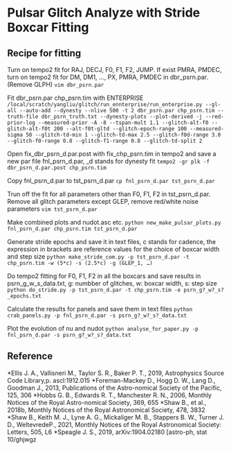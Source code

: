 # Pulsar Glitch Analyze with Stride Boxcar Fitting

## Recipe for fitting

Turn on tempo2 fit for RAJ, DECJ, F0, F1, F2, JUMP. If exist PMRA, PMDEC, turn on tempo2 fit for DM, DM1, …, PX, PMRA, PMDEC in dbr_psrn.par. (Remove GLPH)
```vim dbr_psrn.par```

Fit dbr_psrn.par chp_psrn.tim with ENTERPRISE
```/local/scratch/yangliu/glitch/run_ennterprise/run_enterprise.py --gl-all --auto-add --dynesty --nlive 500 -t 2 dbr_psrn.par chp_psrn.tim --truth-file dbr_psrn_truth.txt --dynesty-plots --plot-derived -j --red-prior-log --measured-prior -A -8 --tspan-mult 1.1 --glitch-alt-f0 --glitch-alt-f0t 200 --alt-f0t-gltd --glitch-epoch-range 100 --measured-sigma 50 --glitch-td-min 1 --glitch-td-max 2.5 --glitch-f0d-range 3.0 --glitch-f0-range 0.8 --glitch-f1-range 0.8 --glitch-td-split 2```

Open fix_dbr_psrn_d.par.post with fix_chp_psrn.tim in tempo2 and save a new par file fnl_psrn_d.par, \_d stands for dynesty fit
```tempo2 -gr plk -f dbr_psrn_d.par.post chp_psrn.tim```

Copy fnl_psrn_d.par to tst_psrn_d.par
```cp fnl_psrn_d.par tst_psrn_d.par```

Trun off the fit for all parameters other than F0, F1, F2 in tst_psrn_d.par. Remove all glitch parameters except GLEP, remove red/white noise parameters
```vim tst_psrn_d.par```

Make combined plots and nudot.asc etc.
```python new_make_pulsar_plots.py fnl_psrn_d.par chp_psrn.tim tst_psrn_d.par```

Generate stride epochs and save it in text files, c stands for cadence, the expression in brackets are reference values for the choice of boxcar width and step size
```python make_stride_com.py -p tst_psrn_d.par -t chp_psrn.tim -w (5*c) -s (2.5*c) -g (GLEP_1, …)```

Do tempo2 fitting for F0, F1, F2 in all the boxcars and save results in psrn_g_w_s_data.txt, g: numbber of glitches, w: boxcar width, s: step size
```python do_stride.py -p tst_psrn_d.par -t chp_psrn.tim -e psrn_g?_w?_s?_epochs.txt```

Calculate the results for panels and save them in text files
```python crab_panels.py -p fnl_psrn_d.par -s psrn_g?_w?_s?_data.txt```

Plot the evolution of nu and nudot
```python analyse_for_paper.py -p fnl_psrn_d.par -s psrn_g?_w?_s?_data.txt```


## Reference
*Ellis J. A., Vallisneri M., Taylor S. R., Baker P. T., 2019, Astrophysics Source Code Library,p. ascl:1912.015
*Foreman-Mackey D., Hogg D. W., Lang D., Goodman J., 2013, Publications of the Astro-nomical Society of the Pacific, 125, 306
*Hobbs G. B., Edwards R. T., Manchester R. N., 2006, Monthly Notices of the Royal Astro-nomical Society, 369, 655
*Shaw B., et al., 2018b, Monthly Notices of the Royal Astronomical Society, 478, 3832
*Shaw B., Keith M. J., Lyne A. G., Mickaliger M. B., Stappers B. W., Turner J. D., WeltevredeP., 2021, Monthly Notices of the Royal Astronomical Society: Letters, 505, L6
*Speagle J. S., 2019, arXiv:1904.02180 [astro-ph, stat 10/ghjwgz
